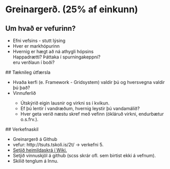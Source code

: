 # Greinargerð. (25% af einkunn)
## Um hvað er vefurinn?
<ul>
  <li>Efni vefsins - stutt lýsing</li>
  <li>Hver er markhópurinn</li>
  <li>Hvernig er hægt að ná athygli hópsins
      <br> Happadrætti? Þáttaka í spurningakeppni?
      <br> eru verðlaun í boði?</li>
</ul>
## Tæknileg útfærsla
<ul>
  <li>Hvaða kerfi (e. Framework - Gridsystem) valdir þú og hversvegna valdir þú það?</li>
  <li>Vinnuferlið</li>
    <ul>
      <li>Útskýrið eigin lausnir og virkni ss í kvikun.</li>
      <li>Ef þú lentir í vandræðum, hvernig leystir þú vandamálið?</li>
      <li>Hver geta verið næstu skref með vefinn (ókláruð virkni, endurbætur o.s.frv.).</li>
    </ul>

</ul>
## Verkefnaskil
    <ul>
    <li>Greinargerð á Github</li>
      <li>vefur: http://tsuts.tskoli.is/2t/ -> verkefni 5.</li>
      <li><a href="https://github.com/VSH24/greinargerd-vsh2b/wiki"> Setjið heimildaskrá í Wiki.</a></li>
      <li> Setjið vinnuskjöl á github (scss skrár ofl. sem birtist ekki á vefnum).</li>
      <li> Skilið tenglum á Innu.</li>
    </ul>
